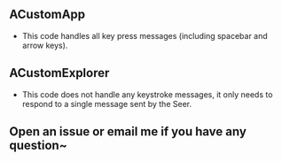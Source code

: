 ## ACustomApp

- This code handles all key press messages (including spacebar and arrow keys).

## ACustomExplorer

- This code does not handle any keystroke messages, it only needs to respond to a single message sent by the Seer.

## Open an issue or email me if you have any question~
